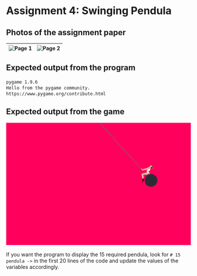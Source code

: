 # Assignment 4: Swinging Pendula

## Photos of the assignment paper

| ![Page 1](https://github.com/V0XNIHILI/AE1205-Python/blob/master/assignments/4/photos/assignment-4-1.jpeg) | ![Page 2](https://github.com/V0XNIHILI/AE1205-Python/blob/master/assignments/4/photos/assignment-4-2.jpeg) |
|----:|------:|

## Expected output from the program

```
pygame 1.9.6
Hello from the pygame community. https://www.pygame.org/contribute.html
```

## Expected output from the game

![Plots](https://github.com/V0XNIHILI/AE1205-Python/blob/master/assignments/4/photos/game.png)

If you want the program to display the 15 required pendula, look for `# 15 pendula ->` in the first 20 lines of the code and update the values of the variables accordingly.